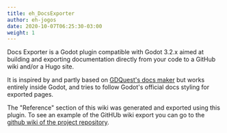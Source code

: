 ```yaml
---  
title: eh_DocsExporter
author: eh-jogos  
date: 2020-10-07T06:25:30-03:00  
weight: 1  
---  
```


Docs Exporter is a Godot plugin compatible with Godot 3.2.x aimed at building and exporting documentation directly from your code to a GitHub wiki and/or a Hugo site.

It is inspired by and partly based on [GDQuest\'s docs maker](https://github.com/GDQuest/gdscript-docs-maker) but works entirely inside Godot, and tries to follow Godot's official docs styling for exported pages.

The "Reference" section of this wiki was generated and exported using this plugin. To see an example of the GitHUb wiki export you can go to the [github wiki of the project repository](https://github.com/eh-jogos/eh_DocsExporter/wiki).